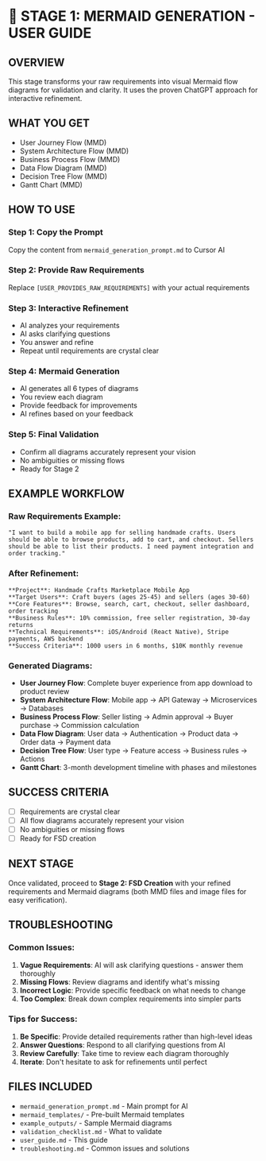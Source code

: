 # 🎯 STAGE 1: MERMAID GENERATION - USER GUIDE

## **OVERVIEW**
This stage transforms your raw requirements into visual Mermaid flow diagrams for validation and clarity. It uses the proven ChatGPT approach for interactive refinement.

## **WHAT YOU GET**
- User Journey Flow (MMD)
- System Architecture Flow (MMD)
- Business Process Flow (MMD)
- Data Flow Diagram (MMD)
- Decision Tree Flow (MMD)
- Gantt Chart (MMD)

## **HOW TO USE**

### **Step 1: Copy the Prompt**
Copy the content from `mermaid_generation_prompt.md` to Cursor AI

### **Step 2: Provide Raw Requirements**
Replace `[USER_PROVIDES_RAW_REQUIREMENTS]` with your actual requirements

### **Step 3: Interactive Refinement**
- AI analyzes your requirements
- AI asks clarifying questions
- You answer and refine
- Repeat until requirements are crystal clear

### **Step 4: Mermaid Generation**
- AI generates all 6 types of diagrams
- You review each diagram
- Provide feedback for improvements
- AI refines based on your feedback

### **Step 5: Final Validation**
- Confirm all diagrams accurately represent your vision
- No ambiguities or missing flows
- Ready for Stage 2

## **EXAMPLE WORKFLOW**

### **Raw Requirements Example:**
```
"I want to build a mobile app for selling handmade crafts. Users should be able to browse products, add to cart, and checkout. Sellers should be able to list their products. I need payment integration and order tracking."
```

### **After Refinement:**
```
**Project**: Handmade Crafts Marketplace Mobile App
**Target Users**: Craft buyers (ages 25-45) and sellers (ages 30-60)
**Core Features**: Browse, search, cart, checkout, seller dashboard, order tracking
**Business Rules**: 10% commission, free seller registration, 30-day returns
**Technical Requirements**: iOS/Android (React Native), Stripe payments, AWS backend
**Success Criteria**: 1000 users in 6 months, $10K monthly revenue
```

### **Generated Diagrams:**
- **User Journey Flow**: Complete buyer experience from app download to product review
- **System Architecture Flow**: Mobile app → API Gateway → Microservices → Databases
- **Business Process Flow**: Seller listing → Admin approval → Buyer purchase → Commission calculation
- **Data Flow Diagram**: User data → Authentication → Product data → Order data → Payment data
- **Decision Tree Flow**: User type → Feature access → Business rules → Actions
- **Gantt Chart**: 3-month development timeline with phases and milestones

## **SUCCESS CRITERIA**
- [ ] Requirements are crystal clear
- [ ] All flow diagrams accurately represent your vision
- [ ] No ambiguities or missing flows
- [ ] Ready for FSD creation

## **NEXT STAGE**
Once validated, proceed to **Stage 2: FSD Creation** with your refined requirements and Mermaid diagrams (both MMD files and image files for easy verification).

## **TROUBLESHOOTING**

### **Common Issues:**
1. **Vague Requirements**: AI will ask clarifying questions - answer them thoroughly
2. **Missing Flows**: Review diagrams and identify what's missing
3. **Incorrect Logic**: Provide specific feedback on what needs to change
4. **Too Complex**: Break down complex requirements into simpler parts

### **Tips for Success:**
1. **Be Specific**: Provide detailed requirements rather than high-level ideas
2. **Answer Questions**: Respond to all clarifying questions from AI
3. **Review Carefully**: Take time to review each diagram thoroughly
4. **Iterate**: Don't hesitate to ask for refinements until perfect

## **FILES INCLUDED**
- `mermaid_generation_prompt.md` - Main prompt for AI
- `mermaid_templates/` - Pre-built Mermaid templates
- `example_outputs/` - Sample Mermaid diagrams
- `validation_checklist.md` - What to validate
- `user_guide.md` - This guide
- `troubleshooting.md` - Common issues and solutions
